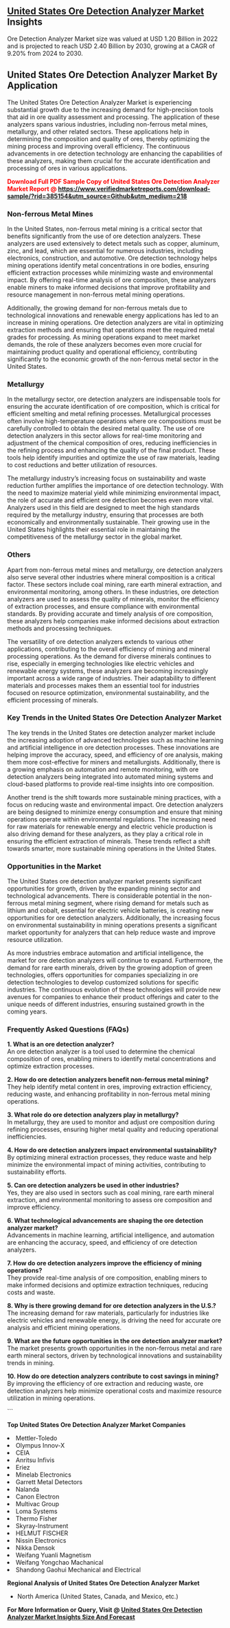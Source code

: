 <h2><a href="https://www.verifiedmarketreports.com/download-sample/?rid=385154&amp;utm_source=Github&amp;utm_medium=218" target="_blank">United States Ore Detection Analyzer Market</a> Insights</h2><p>Ore Detection Analyzer Market size was valued at USD 1.20 Billion in 2022 and is projected to reach USD 2.40 Billion by 2030, growing at a CAGR of 9.20% from 2024 to 2030.</p><p> <h2>United States Ore Detection Analyzer Market By Application</h2> <p>The United States Ore Detection Analyzer Market is experiencing substantial growth due to the increasing demand for high-precision tools that aid in ore quality assessment and processing. The application of these analyzers spans various industries, including non-ferrous metal mines, metallurgy, and other related sectors. These applications help in determining the composition and quality of ores, thereby optimizing the mining process and improving overall efficiency. The continuous advancements in ore detection technology are enhancing the capabilities of these analyzers, making them crucial for the accurate identification and processing of ores in various applications.</p> <p><strong><p><span class=""><span style="color: #ff0000;"><strong>Download Full PDF Sample Copy of United States Ore Detection Analyzer Market Report</strong> @ </span><a href="https://www.verifiedmarketreports.com/download-sample/?rid=385154&amp;utm_source=Github&amp;utm_medium=218" target="_blank">https://www.verifiedmarketreports.com/download-sample/?rid=385154&amp;utm_source=Github&amp;utm_medium=218</a></span></p></strong></p> <h3>Non-ferrous Metal Mines</h3> <p>In the United States, non-ferrous metal mining is a critical sector that benefits significantly from the use of ore detection analyzers. These analyzers are used extensively to detect metals such as copper, aluminum, zinc, and lead, which are essential for numerous industries, including electronics, construction, and automotive. Ore detection technology helps mining operations identify metal concentrations in ore bodies, ensuring efficient extraction processes while minimizing waste and environmental impact. By offering real-time analysis of ore composition, these analyzers enable miners to make informed decisions that improve profitability and resource management in non-ferrous metal mining operations.</p> <p>Additionally, the growing demand for non-ferrous metals due to technological innovations and renewable energy applications has led to an increase in mining operations. Ore detection analyzers are vital in optimizing extraction methods and ensuring that operations meet the required metal grades for processing. As mining operations expand to meet market demands, the role of these analyzers becomes even more crucial for maintaining product quality and operational efficiency, contributing significantly to the economic growth of the non-ferrous metal sector in the United States.</p> <h3>Metallurgy</h3> <p>In the metallurgy sector, ore detection analyzers are indispensable tools for ensuring the accurate identification of ore composition, which is critical for efficient smelting and metal refining processes. Metallurgical processes often involve high-temperature operations where ore compositions must be carefully controlled to obtain the desired metal quality. The use of ore detection analyzers in this sector allows for real-time monitoring and adjustment of the chemical composition of ores, reducing inefficiencies in the refining process and enhancing the quality of the final product. These tools help identify impurities and optimize the use of raw materials, leading to cost reductions and better utilization of resources.</p> <p>The metallurgy industry’s increasing focus on sustainability and waste reduction further amplifies the importance of ore detection technology. With the need to maximize material yield while minimizing environmental impact, the role of accurate and efficient ore detection becomes even more vital. Analyzers used in this field are designed to meet the high standards required by the metallurgy industry, ensuring that processes are both economically and environmentally sustainable. Their growing use in the United States highlights their essential role in maintaining the competitiveness of the metallurgy sector in the global market.</p> <h3>Others</h3> <p>Apart from non-ferrous metal mines and metallurgy, ore detection analyzers also serve several other industries where mineral composition is a critical factor. These sectors include coal mining, rare earth mineral extraction, and environmental monitoring, among others. In these industries, ore detection analyzers are used to assess the quality of minerals, monitor the efficiency of extraction processes, and ensure compliance with environmental standards. By providing accurate and timely analysis of ore composition, these analyzers help companies make informed decisions about extraction methods and processing techniques.</p> <p>The versatility of ore detection analyzers extends to various other applications, contributing to the overall efficiency of mining and mineral processing operations. As the demand for diverse minerals continues to rise, especially in emerging technologies like electric vehicles and renewable energy systems, these analyzers are becoming increasingly important across a wide range of industries. Their adaptability to different materials and processes makes them an essential tool for industries focused on resource optimization, environmental sustainability, and the efficient processing of minerals.</p> <h3>Key Trends in the United States Ore Detection Analyzer Market</h3> <p>The key trends in the United States ore detection analyzer market include the increasing adoption of advanced technologies such as machine learning and artificial intelligence in ore detection processes. These innovations are helping improve the accuracy, speed, and efficiency of ore analysis, making them more cost-effective for miners and metallurgists. Additionally, there is a growing emphasis on automation and remote monitoring, with ore detection analyzers being integrated into automated mining systems and cloud-based platforms to provide real-time insights into ore composition.</p> <p>Another trend is the shift towards more sustainable mining practices, with a focus on reducing waste and environmental impact. Ore detection analyzers are being designed to minimize energy consumption and ensure that mining operations operate within environmental regulations. The increasing need for raw materials for renewable energy and electric vehicle production is also driving demand for these analyzers, as they play a critical role in ensuring the efficient extraction of minerals. These trends reflect a shift towards smarter, more sustainable mining operations in the United States.</p> <h3>Opportunities in the Market</h3> <p>The United States ore detection analyzer market presents significant opportunities for growth, driven by the expanding mining sector and technological advancements. There is considerable potential in the non-ferrous metal mining segment, where rising demand for metals such as lithium and cobalt, essential for electric vehicle batteries, is creating new opportunities for ore detection analyzers. Additionally, the increasing focus on environmental sustainability in mining operations presents a significant market opportunity for analyzers that can help reduce waste and improve resource utilization.</p> <p>As more industries embrace automation and artificial intelligence, the market for ore detection analyzers will continue to expand. Furthermore, the demand for rare earth minerals, driven by the growing adoption of green technologies, offers opportunities for companies specializing in ore detection technologies to develop customized solutions for specific industries. The continuous evolution of these technologies will provide new avenues for companies to enhance their product offerings and cater to the unique needs of different industries, ensuring sustained growth in the coming years.</p> <h3>Frequently Asked Questions (FAQs)</h3> <p><strong>1. What is an ore detection analyzer?</strong><br>An ore detection analyzer is a tool used to determine the chemical composition of ores, enabling miners to identify metal concentrations and optimize extraction processes.</p> <p><strong>2. How do ore detection analyzers benefit non-ferrous metal mining?</strong><br>They help identify metal content in ores, improving extraction efficiency, reducing waste, and enhancing profitability in non-ferrous metal mining operations.</p> <p><strong>3. What role do ore detection analyzers play in metallurgy?</strong><br>In metallurgy, they are used to monitor and adjust ore composition during refining processes, ensuring higher metal quality and reducing operational inefficiencies.</p> <p><strong>4. How do ore detection analyzers impact environmental sustainability?</strong><br>By optimizing mineral extraction processes, they reduce waste and help minimize the environmental impact of mining activities, contributing to sustainability efforts.</p> <p><strong>5. Can ore detection analyzers be used in other industries?</strong><br>Yes, they are also used in sectors such as coal mining, rare earth mineral extraction, and environmental monitoring to assess ore composition and improve efficiency.</p> <p><strong>6. What technological advancements are shaping the ore detection analyzer market?</strong><br>Advancements in machine learning, artificial intelligence, and automation are enhancing the accuracy, speed, and efficiency of ore detection analyzers.</p> <p><strong>7. How do ore detection analyzers improve the efficiency of mining operations?</strong><br>They provide real-time analysis of ore composition, enabling miners to make informed decisions and optimize extraction techniques, reducing costs and waste.</p> <p><strong>8. Why is there growing demand for ore detection analyzers in the U.S.?</strong><br>The increasing demand for raw materials, particularly for industries like electric vehicles and renewable energy, is driving the need for accurate ore analysis and efficient mining operations.</p> <p><strong>9. What are the future opportunities in the ore detection analyzer market?</strong><br>The market presents growth opportunities in the non-ferrous metal and rare earth mineral sectors, driven by technological innovations and sustainability trends in mining.</p> <p><strong>10. How do ore detection analyzers contribute to cost savings in mining?</strong><br>By improving the efficiency of ore extraction and reducing waste, ore detection analyzers help minimize operational costs and maximize resource utilization in mining operations.</p> ```</p><p><strong>Top United States Ore Detection Analyzer Market Companies</strong></p><div data-test-id=""><p><li>Mettler-Toledo</li><li> Olympus Innov-X</li><li> CEIA</li><li> Anritsu Infivis</li><li> Eriez</li><li> Minelab Electronics</li><li> Garrett Metal Detectors</li><li> Nalanda</li><li> Canon Electron</li><li> Multivac Group</li><li> Loma Systems</li><li> Thermo Fisher</li><li> Skyray-Instrument</li><li> HELMUT FISCHER</li><li> Nissin Electronics</li><li> Nikka Densok</li><li> Weifang Yuanli Magnetism</li><li> Weifang Yongchao Machanical</li><li> Shandong Gaohui Mechanical and Electrical</li></p><div><strong>Regional Analysis of&nbsp;United States Ore Detection Analyzer Market</strong></div><ul><li dir="ltr"><p dir="ltr">North America&nbsp;(United States, Canada, and Mexico, etc.)</p></li></ul><p><strong>For More Information or Query, Visit @&nbsp;</strong><strong><a href="https://www.verifiedmarketreports.com/product/ore-detection-analyzer-market/?utm_source=Github&amp;utm_medium=218" target="_blank">United States Ore Detection Analyzer Market Insights Size And Forecast</a></strong></p></div>
